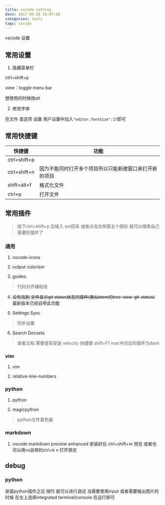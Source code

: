 ```yaml
---
title: vscode-setting
date: 2017-09-28 15:07:58
categories: tools
tags: vscode
---
```

vscode 设置
<!--more-->

## 常用设置

1. 隐藏菜单栏

ctrl+shift+p

view：toggle menu bar

想使用的时候按alt

2. 修改字体

在文件 首选项 设置 用户设置中加入`"editor.fontSize":17`即可

## 常用快捷键
| 快捷键       | 功能                                                   |
| ------------ | ------------------------------------------------------ |
| ctrl+shift+p |                                                        |
| ctrl+shift+n | 因为不能同时打开多个项目所以只能新建窗口来打开新的项目 |
| shift+alt+f  | 格式化文件                                             |
| ctrl+p       | 打开文件                                                       |


## 常用插件

> 按下ctrl+shift+p 后输入 ext回车 或者点击左侧第五个图标 就可以搜索自己需要的插件了

### 通用

1. vscode-icons

2. output colorizer

3. guides
> 代码对齐辅助线

4. ~~没有找到 文件显示git status状态的插件(类似atom的tree-view-git-status)~~ 最新版本已经自带此功能

5. Settings Sync
> 同步设置

6. Search Docsets
> 查看文档  需要提前安装 velocity 快捷键 shift+F1 mac中对应的插件为dash

### vim

1. vim

2. relative-line-numbers

### python

1. python

2. magicpython
> python文件着色器

### markdown

1.  vscode markdown preview enhanced
安装好后 ctrl+shift+m 预览 或者也可以用vs自带的ctrl+k v 打开预览

## debug

### python

安装python插件之后 按f5 就可以进行调试
当需要使用input 或者需要输出图片的时候 在左上选择integrated terminal/console 在运行即可
